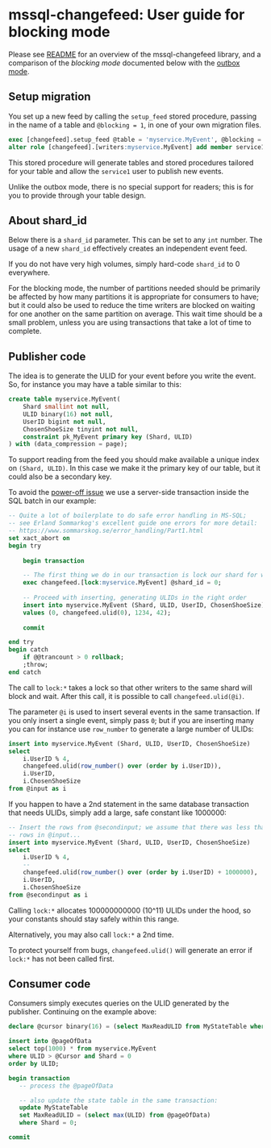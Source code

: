 # mssql-changefeed: User guide for blocking mode

Please see [README](README.md) for an overview of the mssql-changefeed
library, and a comparison of the *blocking mode* documented below with
the [outbox mode](OUTBOX.md).

## Setup migration

You set up a new feed by calling the `setup_feed` stored procedure,
passing in the name of a table and `@blocking = 1`, in one of your own
migration files.
```sql
exec [changefeed].setup_feed @table = 'myservice.MyEvent', @blocking = 1;
alter role [changefeed].[writers:myservice.MyEvent] add member service1;    
```

This stored procedure will generate tables and stored procedures tailored
for your table and allow the `service1` user to publish new events.

Unlike the outbox mode, there is no special support for readers; this is
for you to provide through your table design.

## About shard_id

Below there is a `shard_id` parameter. This can be set to any `int` number.
The usage of a new `shard_id` effectively creates an independent
event feed.

If you do not have very high volumes, simply hard-code `shard_id` to 0 everywhere.

For the blocking mode, the number of partitions needed should be primarily
be affected by how many partitions it is appropriate for consumers to have;
but it could also be used to reduce the time writers are blocked on waiting
for one another on the same partition on average. This wait time should be
a small problem, unless you are using transactions that take a lot of time
to complete.

## Publisher code

The idea is to generate the ULID for your event before you write
the event. So, for instance you may have a table 
similar to this:
```sql
create table myservice.MyEvent(
    Shard smallint not null,
    ULID binary(16) not null,
    UserID bigint not null,
    ChosenShoeSize tinyint not null,
    constraint pk_MyEvent primary key (Shard, ULID)
) with (data_compression = page);
```
To support reading from the feed you should make available a unique
index on `(Shard, ULID)`. In this case we make it the primary key of our table,
but it could also be a secondary key.

To avoid the [power-off issue](POWEROFF.md) we use a server-side transaction
inside the SQL batch in our example:
```sql
-- Quite a lot of boilerplate to do safe error handling in MS-SQL;
-- see Erland Sommarkog's excellent guide one errors for more detail:
-- https://www.sommarskog.se/error_handling/Part1.html
set xact_abort on
begin try
    
    begin transaction

    -- The first thing we do in our transaction is lock our shard for writes by us.
    exec changefeed.[lock:myservice.MyEvent] @shard_id = 0;
    
    -- Proceed with inserting, generating ULIDs in the right order
    insert into myservice.MyEvent (Shard, ULID, UserID, ChosenShoeSize)
    values (0, changefeed.ulid(0), 1234, 42);
        
    commit

end try
begin catch
    if @@trancount > 0 rollback;
    ;throw;
end catch
```

The call to `lock:*` takes a lock so that other writers to the same
shard will block and wait. After this call, it is possible to call
`changefeed.ulid(@i)`.

The parameter `@i` is used to insert several events in the same
transaction. If you only insert a single event, simply pass `0`;
but if you are inserting many you can for instance use `row_number`
to generate a large number of ULIDs:
```sql
insert into myservice.MyEvent (Shard, ULID, UserID, ChosenShoeSize)
select
    i.UserID % 4,
    changefeed.ulid(row_number() over (order by i.UserID)),
    i.UserID,
    i.ChosenShoeSize
from @input as i
```
If you happen to have a 2nd statement in the same database transaction
that needs ULIDs, simply add a large, safe constant like 1000000:
```sql
-- Insert the rows from @secondinput; we assume that there was less than 1000000
-- rows in @input...
insert into myservice.MyEvent (Shard, ULID, UserID, ChosenShoeSize)
select
    i.UserID % 4,
    -- 
    changefeed.ulid(row_number() over (order by i.UserID) + 1000000),
    i.UserID,
    i.ChosenShoeSize
from @secondinput as i
```
Calling `lock:*` allocates 100000000000 (10^11) ULIDs under the hood,
so your constants should stay safely within this range.

Alternatively, you may also call `lock:*` a 2nd time.

To protect yourself from bugs, `changefeed.ulid()` will generate an
error if `lock:*` has not been called first.

## Consumer code

Consumers simply executes queries on the ULID generated by the publisher.
Continuing on the example above:
```sql
declare @cursor binary(16) = (select MaxReadULID from MyStateTable where Shard = 0);

insert into @pageOfData
select top(1000) * from myservice.MyEvent
where ULID > @Cursor and Shard = 0
order by ULID;

begin transaction 
   -- process the @pageOfData

   -- also update the state table in the same transaction:
   update MyStateTable
   set MaxReadULID = (select max(ULID) from @pageOfData)
   where Shard = 0;

commit
```

